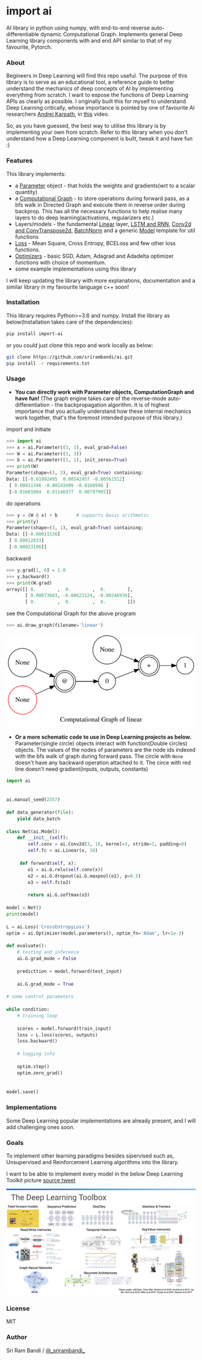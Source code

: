 # import ai

AI library in python using numpy, with end-to-end reverse auto-differentiable dynamic Computational Graph. Implements general Deep Learning library components with and end API similar to that of my favourite, Pytorch.

### About

Begineers in Deep Learning will find this repo useful. The purpose of this library is to serve as an educational tool, a reference guide to better understand the mechanics of deep concepts of AI by implementing everything from scratch. I want to expose the functions of Deep Learning APIs as clearly as possible. I originally built this for myself to understand Deep Learning critically, whose importance is pointed by one of favourite AI researchers [Andrej Karpath](https://twitter.com/karpathy), in [this](https://youtu.be/_au3yw46lcg?t=786) video.

So, as you have guessed, the best way to utilise this library is by implementing your own from scratch. Refer to this library when you don't understand how a Deep Learning component is built, tweak it and have fun :)

### Features

This library implements:
  - a [Parameter](https://github.com/srirambandi/ai/blob/master/ai/parameter.py) object - that holds the weights and gradients(wrt to a scalar quantity)
  - a [Computational Graph](https://github.com/srirambandi/ai/blob/master/ai/graph.py) - to store operations during forward pass, as a bfs walk in Directed Graph and execute them in reverse order during backprop. This has all the necessary functions to help realise many layers to do deep learning(activations, regularizers etc.)
  - Layers/models - the fundamental [Linear](https://github.com/srirambandi/ai/blob/master/ai/linear.py) layer, [LSTM and RNN](https://github.com/srirambandi/ai/blob/master/ai/sequential_models.py), [Conv2d and ConvTranspose2d](https://github.com/srirambandi/ai/blob/master/ai/convolutional.py), [BatchNorm](https://github.com/srirambandi/ai/blob/master/ai/batch_norm.py) and a generic [Model](https://github.com/srirambandi/ai/blob/master/ai/model.py) template for util functions
  - [Loss](https://github.com/srirambandi/ai/blob/master/ai/loss.py) - Mean Square, Cross Entropy, BCELoss and few other loss functions.
  - [Optimizers](https://github.com/srirambandi/ai/blob/master/ai/optimizer.py) - basic SGD, Adam, Adagrad and Adadelta optimizer functions with choice of momentum.
  - some example implementations using this library

I will keep updating the library with more explanations, documentation and a similar library in my favourite language c++ soon!

### Installation

This library requires Python>=3.6 and numpy. Install the library as below(Installation takes care of the dependencies):

````bash
pip install import-ai
````

or you could just clone this repo and work locally as below:

````bash
git clone https://github.com/srirambandi/ai.git
pip install -r requirements.txt
````

### Usage

* **You can directly work with Parameter objects, ComputationGraph and have fun!** (The graph engine takes care of the reverse-mode auto-differentiation - the backpropagation algorithm. It is of highest importance that you actually understand how these internal mechanics work together, that's the foremost intended purpose of this library.)

import and initiate
````python
>>> import ai
>>> x = ai.Parameter((3, 1), eval_grad=False)
>>> W = ai.Parameter((3, 3))
>>> b = ai.Parameter((3, 1), init_zeros=True)
>>> print(W)
Parameter(shape=(3, 3), eval_grad=True) containing:
Data: [[-0.01092495  0.00542457 -0.00562512]
 [ 0.00911396 -0.00143499 -0.0160998 ]
 [-0.01601084  0.01146977  0.00797995]]
````

do operations
````python
>>> y = (W @ x) + b       # supports basic arithmetic
>>> print(y)
Parameter(shape=(3, 1), eval_grad=True) containing:
Data: [[-0.00011536]
 [ 0.00012833]
 [-0.00023106]]
````

backward
````python
>>> y.grad[1, 0] = 1.0
>>> y.backward()
>>> print(W.grad)
array([[ 0.        ,  0.        ,  0.        ],
       [ 0.00873683, -0.00623124, -0.00246939],
       [ 0.        ,  0.        ,  0.        ]])
````

see the Computational Graph for the above program
````python
>>> ai.draw_graph(filename='linear')
````
![Computational Graph](/assets/linear.svg)

* **Or a more schematic code to use in Deep Learning projects as below.**
 Parameter(single circle) objects interact with function(Double circles) objects. The values of the nodes of parameters are the node ids indexed with the bfs walk of graph during forward pass. The circle with ````None```` doesn't have any backward operation attached to it. The circe with red line doesn't need gradient(inputs, outputs, constants)


````python
import ai


ai.manual_seed(2357)

def data_generator(file):
    yield data_batch

class Net(ai.Model):
    def __init__(self):
        self.conv = ai.Conv2d(3, 16, kernel=3, stride=1, padding=0)
        self.fc = ai.Linear(x, 10)

     def forward(self, x):
        o1 = ai.G.relu(self.conv(x))
        o2 = ai.G.dropout(ai.G.maxpool(o1), p=0.5)
        o3 = self.fc(o2)

        return ai.G.softmax(o3)

model = Net()
print(model)

L = ai.Loss('CrossEntropyLoss')
optim = ai.Optimizer(model.parameters(), optim_fn='Adam', lr=1e-3)

def evaluate():
    # testing and inference
    ai.G.grad_mode = False

    predicttion = model.forward(test_input)

    ai.G.grad_mode = True

# some control parameters

while condition:
    # training loop

    scores = model.forward(train_input)
    loss = L.loss(scores, outputs)
    loss.backward()

    # logging info

    optim.step()
    optim.zero_grad()


model.save()
````

### Implementations

Some Deep Learning popular implementations are already present, and I will add challenging ones soon.

### Goals

To implement other learning paradigms besides sipervised such as, Unsupervised and Reinforcement Learning algorithms into the library.

I want to be able to implement every model in the below Deep Learning Toolkit picture [source tweet](https://twitter.com/OriolVinyalsML/status/1212422497339105280?s=20)

![DL Toolkit](/assets/dl_toolbox.jpeg)

### License

MIT

### Author

Sri Ram Bandi / [@\_srirambandi\_](https://twitter.com/_srirambandi_)

